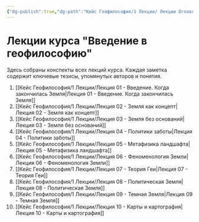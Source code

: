 ```yaml
---
{"dg-publish":true,"dg-path":"Кейс Геофилософия/1 Лекции/ Лекции Оглавление","permalink":"/kejs-geofilosofiya/1-lekczii/lekczii-oglavlenie/","pinned":true}
---
```


# Лекции курса "Введение в геофилософию"

Здесь собраны конспекты всех лекций курса. Каждая заметка содержит ключевые тезисы, упомянутых авторов и понятия.

1.  [[Кейс Геофилософия/1 Лекции/Лекция 01 - Введение. Когда закончилась Земля\|Лекция 01 - Введение. Когда закончилась Земля]]
2.  [[Кейс Геофилософия/1 Лекции/Лекция 02 - Земля как концепт\|Лекция 02 - Земля как концепт]]
3.  [[Кейс Геофилософия/1 Лекции/Лекция 03 - Земля без оснований\|Лекция 03 - Земля без оснований]]
4.  [[Кейс Геофилософия/1 Лекции/Лекция 04 - Политики заботы\|Лекция 04 - Политики заботы]]
5.  [[Кейс Геофилософия/1 Лекции/Лекция 05 - Метафизика ландшафта\|Лекция 05 - Метафизика ландшафта]]
6.  [[Кейс Геофилософия/1 Лекции/Лекция 06 - Феноменология Земли\|Лекция 06 - Феноменология Земли]]
7.  [[Кейс Геофилософия/1 Лекции/Лекция 07 - Теория Геи\|Лекция 07 - Теория Геи]]
8.  [[Кейс Геофилософия/1 Лекции/Лекция 08 - Политическая Земля\|Лекция 08 - Политическая Земля]]
9.  [[Кейс Геофилософия/1 Лекции/Лекция 09 - Темная Земля\|Лекция 09 - Темная Земля]]
10. [[Кейс Геофилософия/1 Лекции/Лекция 10 - Карты и картография\|Лекция 10 - Карты и картография]]
